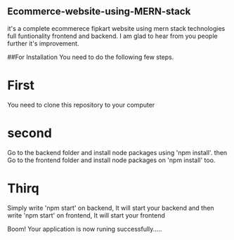 ## Ecommerce-website-using-MERN-stack
it's  a complete ecommerece fipkart website using mern stack technologies full funtionality frontend and backend. I am glad to hear from you people further it's improvement. 

##For Installation
You need to do the following few steps.

# First
You need to clone this repository to your computer 
# second 
Go to the backend folder and install node packages using 'npm install'.
then Go to the frontend folder and install node packages on 'npm install' too.

# Thirq 
Simply write 'npm start' on backend, It will start your backend and then write 'npm start' on frontend, It will start your frontend 

Boom! Your application is now runing successfully.....
